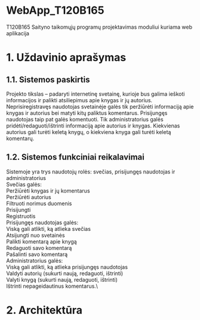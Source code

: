 # WebApp_T120B165
T120B165 Saityno taikomųjų programų projektavimas moduliui kuriama web aplikacija

# 1. Uždavinio aprašymas
## 1.1. Sistemos paskirtis
Projekto tikslas – padaryti internetinę svetainę, kurioje bus galima ieškoti informacijos ir palikti atsiliepimus apie knygas ir jų autorius.
Neprisiregistravęs naudotojas svetainėje galės tik peržiūrėti informaciją apie knygas ir autorius bei matyti kitų paliktus komentarus. Prisijungęs naudotojas taip pat galės komentuoti. Tik administratorius galės pridėti/redaguoti/ištrinti informaciją apie autorius ir knygas. Kiekvienas autorius gali turėti keletą knygų, o kiekviena knyga gali turėti keletą komentarų.

## 1.2. Sistemos funkciniai reikalavimai
Sistemoje yra trys naudotojų rolės: svečias, prisijungęs naudotojas ir administratorius\
Svečias galės:\
  Peržiūrėti knygas ir jų komentarus\
  Peržiūrėti autorius\
  Filtruoti norimus duomenis\
  Prisijungti\
  Registruotis\
Prisijungęs naudotojas galės:\
  Viską gali atlikti, ką atlieka svečias\
  Atsijungti nuo svetainės\
  Palikti komentarą apie knygą\
  Redaguoti savo komentarą\
  Pašalinti savo komentarą\
Administratorius galės:\
  Viską gali atlikti, ką atlieka prisijungęs naudotojas\
  Valdyti autorių (sukurti naują, redaguoti, ištrinti)\
  Valyti knygą (sukurti naują, redaguoti, ištrinti)\
  Ištrinti nepageidautinus komentarus.\

# 2. Architektūra
